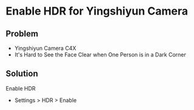 # Enable HDR for Yingshiyun Camera

## Problem
* Yingshiyun Camera C4X
* It's Hard to See the Face Clear when One Person is in a Dark Corner

## Solution
Enable HDR

* Settings > HDR > Enable
